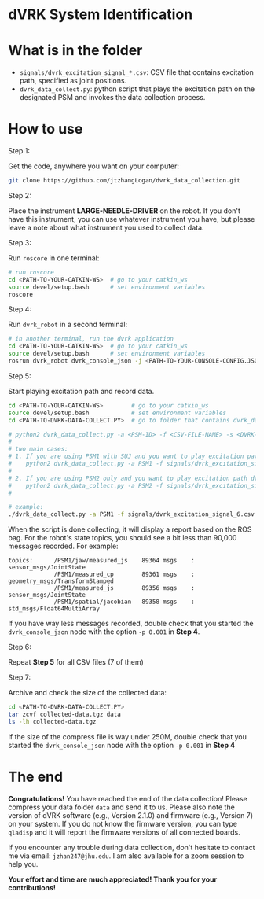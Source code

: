 
dVRK System Identification
===

What is in the folder
===
- ``signals/dvrk_excitation_signal_*.csv``: CSV file that contains excitation path, specified as joint positions.
- ``dvrk_data_collect.py``: python script that plays the excitation path on the designated PSM and invokes the data collection process.

How to use
===

Step 1:

Get the code, anywhere you want on your computer:
```sh
git clone https://github.com/jtzhangLogan/dvrk_data_collection.git
```

Step 2:

Place the instrument **LARGE-NEEDLE-DRIVER** on the robot. If you don't have this instrument, you can use whatever instrument you have, but please leave a note about what instrument you used to collect data.

Step 3:

Run ``roscore`` in one terminal:
```sh
# run roscore
cd <PATH-TO-YOUR-CATKIN-WS>  # go to your catkin_ws
source devel/setup.bash      # set environment variables
roscore
```

Step 4:

Run ``dvrk_robot`` in a second terminal:
```sh
# in another terminal, run the dvrk application
cd <PATH-TO-YOUR-CATKIN-WS>  # go to your catkin_ws
source devel/setup.bash      # set environment variables
rosrun dvrk_robot dvrk_console_json -j <PATH-TO-YOUR-CONSOLE-CONFIG.JSON> -p 0.001 # run the dvrk console, it is IMPORTANT to set ROS rate to 1kHz, i.e., don't forget to add -p 0.001
```

Step 5:

Start playing excitation path and record data.

```sh
cd <PATH-TO-YOUR-CATKIN-WS>        # go to your catkin_ws
source devel/setup.bash            # set environment variables
cd <PATH-TO-DVRK-DATA-COLLECT.PY>  # go to folder that contains dvrk_data_collect.py

# python2 dvrk_data_collect.py -a <PSM-ID> -f <CSV-FILE-NAME> -s <DVRK-SETUP>
#
# two main cases:
# 1. If you are using PSM1 with SUJ and you want to play excitation path dvrk_excitation_signal_1.csv
#    python2 dvrk_data_collect.py -a PSM1 -f signals/dvrk_excitation_signal_1.csv -s PSM-SUJ
#
# 2. If you are using PSM2 only and you want to play excitation path dvrk_excitation_signal_3.csv
#    python2 dvrk_data_collect.py -a PSM2 -f signals/dvrk_excitation_signal_3.csv -s PSM
#

# example:
./dvrk_data_collect.py -a PSM1 -f signals/dvrk_excitation_signal_6.csv -s PSM

```

When the script is done collecting, it will display a report based on the ROS bag.  For the robot's state topics, you should see a bit less than 90,000 messages recorded.  For example:
```
topics:      /PSM1/jaw/measured_js    89364 msgs    : sensor_msgs/JointState
             /PSM1/measured_cp        89361 msgs    : geometry_msgs/TransformStamped
             /PSM1/measured_js        89356 msgs    : sensor_msgs/JointState
             /PSM1/spatial/jacobian   89358 msgs    : std_msgs/Float64MultiArray
```
If you have way less messages recorded, double check that you started the `dvrk_console_json` node with the option `-p 0.001` in **Step 4**.

Step 6:

Repeat **Step 5** for all CSV files (7 of them)

Step 7:

Archive and check the size of the collected data:
```sh
cd <PATH-TO-DVRK-DATA-COLLECT.PY>
tar zcvf collected-data.tgz data
ls -lh collected-data.tgz
```

If the size of the compress file is way under 250M, double check that you started the `dvrk_console_json` node with the option `-p 0.001` in **Step 4**

The end
===
**Congratulations!** You have reached the end of the data collection! Please compress your data folder ``data`` and send it to us. Please also note the version of dVRK software (e.g., Version 2.1.0) and firmware (e.g., Version 7) on your system. If you do not know the firmware version, you can type ``qladisp`` and it will report the firmware versions of all connected boards.

If you encounter any trouble during data collection, don't hesitate to contact me via email: ``jzhan247@jhu.edu``. I am also available for a zoom session to help you.

**Your effort and time are much appreciated! Thank you for your contributions!**

